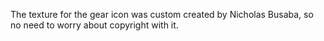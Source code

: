 The texture for the gear icon was custom created by Nicholas Busaba, so no need to worry about copyright with it.